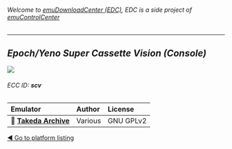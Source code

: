 ###### Welcome to [emuDownloadCenter (EDC)](https://github.com/PhoenixInteractiveNL/emuDownloadCenter/wiki/), EDC is a side project of [emuControlCenter](https://github.com/PhoenixInteractiveNL/emuControlCenter/wiki/)
***
## _Epoch/Yeno Super Cassette Vision (Console)_
![](https://raw.githubusercontent.com/wiki/PhoenixInteractiveNL/emuDownloadCenter/images_platform/ecc_scv_teaser.png)
###### ECC ID: **scv**

| Emulator   | Author      | License     |
|:-----------|:------------|:------------|
| :file_folder: [**Takeda Archive**](https://github.com/PhoenixInteractiveNL/emuDownloadCenter/wiki/Emulator-takeda#menu) | Various | GNU GPLv2 |

[:arrow_backward: Go to platform listing](https://github.com/PhoenixInteractiveNL/emuDownloadCenter/wiki/EDC-Platform-List)
